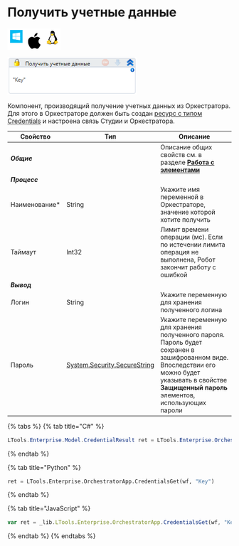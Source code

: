 # Получить учетные данные

![](<../../../../.gitbook/assets/image (100) (1) (1) (1) (1) (1) (1) (1) (1) (44).png>)

![](<../../../../.gitbook/assets/image (386).png>)

Компонент, производящий получение учетных данных из Оркестратора. Для этого в Оркестраторе должен быть создан [ресурс с типом Сredentials](https://docs.primo-rpa.ru/primo-rpa/orchestrator/basics/assets) и настроена связь Студии и Оркестратора.

| Свойство       | Тип                                                                                                                    | Описание                                                                                                                                                                                               |
| -------------- | ---------------------------------------------------------------------------------------------------------------------- | ------------------------------------------------------------------------------------------------------------------------------------------------------------------------------------------------------ |
| _**Общие**_    |                                                                                                                        | Описание общих свойств см. в разделе [**Работа с элементами**](https://docs.primo-rpa.ru/primo-rpa/primo-studio/process/elements)                                                                      |
| _**Процесс**_  |                                                                                                                        |                                                                                                                                                                                                        |
| Наименование\* | String                                                                                                                 | Укажите имя переменной в Оркестраторе, значение которой хотите получить                                                                                                                                |
| Таймаут        | Int32                                                                                                                  | Лимит времени операции (мс). Если по истечении лимита операция не выполнена, Робот закончит работу с ошибкой                                                                                           |
| _**Вывод**_    |                                                                                                                        |                                                                                                                                                                                                        |
| Логин          | String                                                                                                                 | Укажите переменную для хранения полученного логина                                                                                                                                                     |
| Пароль         | [System.Security.SecureString](https://learn.microsoft.com/ru-Ru/dotnet/api/system.security.securestring?view=net-6.0) | Укажите переменную для хранения полученного пароля. Пароль будет сохранен в зашифрованном виде. Впоследствии его можно будет указывать в свойстве **Защищенный пароль** элементов, использующих пароли |

{% tabs %}
{% tab title="C#" %}
```csharp
LTools.Enterprise.Model.CredentialResult ret = LTools.Enterprise.OrchestratorApp.CredentialsGet(wf, "Key");
```
{% endtab %}

{% tab title="Python" %}
```python
ret = LTools.Enterprise.OrchestratorApp.CredentialsGet(wf, "Key")
```
{% endtab %}

{% tab title="JavaScript" %}
```javascript
var ret = _lib.LTools.Enterprise.OrchestratorApp.CredentialsGet(wf, "Key");
```
{% endtab %}
{% endtabs %}
